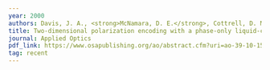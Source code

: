 ```yaml
---
year: 2000
authors: Davis, J. A., <strong>McNamara, D. E.</strong>, Cottrell, D. M., and Sonehara, T.
title: Two-dimensional polarization encoding with a phase-only liquid-crystal spatial light modulator.
journal: Applied Optics
pdf_link: https://www.osapublishing.org/ao/abstract.cfm?uri=ao-39-10-1549
tag: recent
---
```

